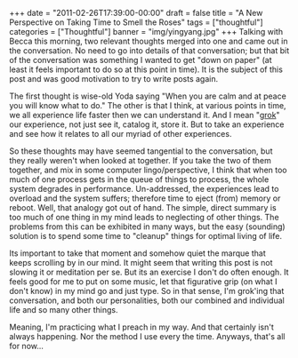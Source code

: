 +++
date = "2011-02-26T17:39:00-00:00"
draft = false
title = "A New Perspective on Taking Time to Smell the Roses"
tags = ["thoughtful"]
categories = ["Thoughtful"]
banner = "img/yingyang.jpg"
+++
Talking with Becca this morning, two relevant thoughts merged into one and came out in the conversation.  No need to go into details of that conversation; but that bit of the conversation was something I wanted to get "down on paper" (at least it feels important to do so at this point in time).  It is the subject of this post and was good motivation to try to write posts again.

The first thought is wise-old Yoda saying "When you are calm and at peace you will know what to do."  The other is that I think, at various points in time, we all experience life faster then we can understand it.  And I mean "<a href = "http://en.wikipedia.org/wiki/Grok" target="blank">grok</a>" our experience, not just see it, catalog it, store it.  But to take an experience and see how it relates to all our myriad of other experiences.

So these thoughts may have seemed tangential to the conversation, but they really weren't when looked at together.  If you take the two of them together, and mix in some computer lingo/perspective, I think that when too much of one process gets in the queue of things to process, the whole system degrades in performance.  Un-addressed, the experiences lead to overload and the system suffers; therefore time to eject (from) memory or reboot.  Well, that analogy got out of hand.  The simple, direct summary is too much of one thing in my mind leads to neglecting of other things.  The problems from this can be exhibited in many ways, but the easy (sounding) solution is to spend some time to "cleanup" things for optimal living of life.

Its important to take that moment and somehow quiet the marque that keeps scrolling by in our mind.  It might seem that writing this post is not slowing it or meditation per se.  But its an exercise I don't do often enough.  It feels good for me to put on some music, let that figurative grip (on what I don't know) in my mind go and just type.  So in that sense, I'm grok'ing that conversation, and both our personalities, both our combined and individual life and so many other things.

Meaning, I'm practicing what I preach in my way.  And that certainly isn't always happening.  Nor the method I use every the time.  Anyways, that's all for now...
